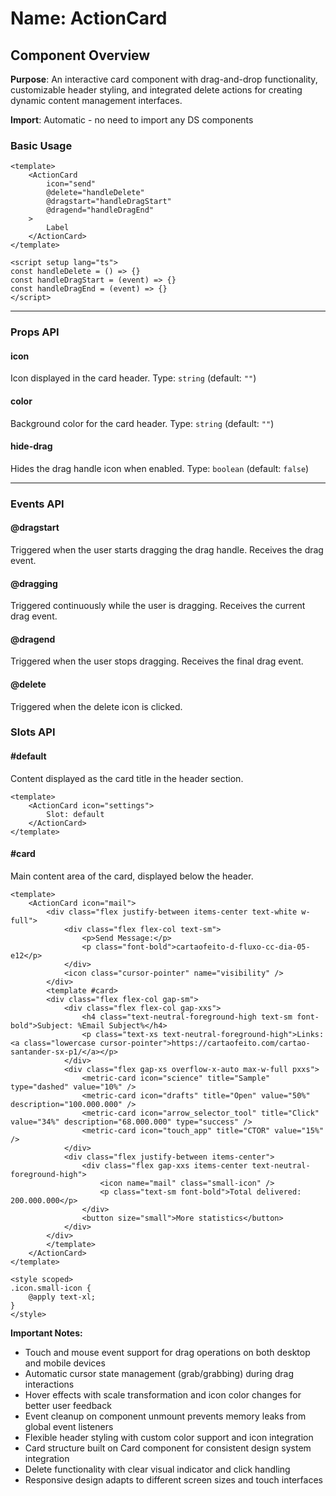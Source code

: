 # Name: ActionCard
## Component Overview

**Purpose**: An interactive card component with drag-and-drop functionality, customizable header styling, and integrated delete actions for creating dynamic content management interfaces.

**Import**: Automatic - no need to import any DS components

### Basic Usage

```vue
<template>
    <ActionCard 
        icon="send"
        @delete="handleDelete"
        @dragstart="handleDragStart"
        @dragend="handleDragEnd"
    >
        Label
    </ActionCard>
</template>

<script setup lang="ts">
const handleDelete = () => {}
const handleDragStart = (event) => {}
const handleDragEnd = (event) => {}
</script>
```

---

### Props API

#### icon
Icon displayed in the card header. Type: `string` (default: `""`)

#### color
Background color for the card header. Type: `string` (default: `""`)

#### hide-drag
Hides the drag handle icon when enabled. Type: `boolean` (default: `false`)

---

### Events API

#### @dragstart
Triggered when the user starts dragging the drag handle. Receives the drag event.

#### @dragging
Triggered continuously while the user is dragging. Receives the current drag event.

#### @dragend
Triggered when the user stops dragging. Receives the final drag event.

#### @delete
Triggered when the delete icon is clicked.

### Slots API

#### #default
Content displayed as the card title in the header section.

```vue
<template>
    <ActionCard icon="settings">
        Slot: default
    </ActionCard>
</template>
```

#### #card
Main content area of the card, displayed below the header.

```vue
<template>
    <ActionCard icon="mail">
        <div class="flex justify-between items-center text-white w-full">
            <div class="flex flex-col text-sm">
                <p>Send Message:</p>
                <p class="font-bold">cartaofeito-d-fluxo-cc-dia-05-e12</p>
            </div>
            <icon class="cursor-pointer" name="visibility" />
        </div>
        <template #card>
        <div class="flex flex-col gap-sm">
            <div class="flex flex-col gap-xxs">
                <h4 class="text-neutral-foreground-high text-sm font-bold">Subject: %Email Subject%</h4>
                <p class="text-xs text-neutral-foreground-high">Links: <a class="lowercase cursor-pointer">https://cartaofeito.com/cartao-santander-sx-p1/</a></p>
            </div>
            <div class="flex gap-xs overflow-x-auto max-w-full pxxs">
                <metric-card icon="science" title="Sample" type="dashed" value="10%" />
                <metric-card icon="drafts" title="Open" value="50%" description="100.000.000" />
                <metric-card icon="arrow_selector_tool" title="Click" value="34%" description="68.000.000" type="success" />
                <metric-card icon="touch_app" title="CTOR" value="15%" />
            </div>
            <div class="flex justify-between items-center">
                <div class="flex gap-xxs items-center text-neutral-foreground-high">
                    <icon name="mail" class="small-icon" />
                    <p class="text-sm font-bold">Total delivered: 200.000.000</p>
                </div>
                <button size="small">More statistics</button>
            </div>
        </div>
        </template>
    </ActionCard>
</template>

<style scoped>
.icon.small-icon {
    @apply text-xl;
}
</style>
```

**Important Notes:**
- Touch and mouse event support for drag operations on both desktop and mobile devices
- Automatic cursor state management (grab/grabbing) during drag interactions
- Hover effects with scale transformation and icon color changes for better user feedback
- Event cleanup on component unmount prevents memory leaks from global event listeners
- Flexible header styling with custom color support and icon integration
- Card structure built on Card component for consistent design system integration
- Delete functionality with clear visual indicator and click handling
- Responsive design adapts to different screen sizes and touch interfaces